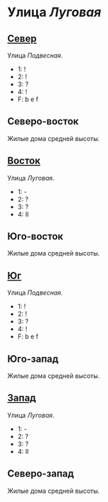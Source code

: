 # Улица *Луговая*

## [Север](./585060.md)

Улица *Подвесная*.

* 1:    !
* 2:    !
* 3:    ?
* 4:    !
* F:    b   e   f

## Северо-восток

Жилые дома средней высоты.

## [Восток](./590065.md)

Улица *Луговая*.

* 1:    -
* 2:    ?
* 3:    ?
* 4:    II

## Юго-восток

Жилые дома средней высоты.

## [Юг](./585070.md)

Улица *Подвесная*.

* 1:    !
* 2:    !
* 3:    ?
* 4:    !
* F:    b   e   f

## Юго-запад

Жилые дома средней высоты.

## [Запад](./570062.md)

Улица *Луговая*.

* 1:    -
* 2:    ?
* 3:    ?
* 4:    II

## Северо-запад

Жилые дома средней высоты.
